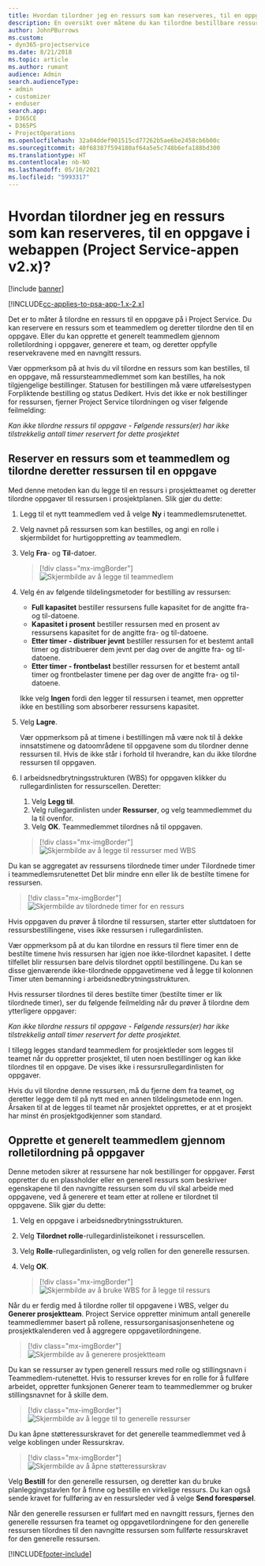 ```yaml
---
title: Hvordan tilordner jeg en ressurs som kan reserveres, til en oppgave i nettappen
description: En oversikt over måtene du kan tilordne bestillbare ressurser på.
author: JohnPBurrows
ms.custom:
- dyn365-projectservice
ms.date: 8/21/2018
ms.topic: article
ms.author: rumant
audience: Admin
search.audienceType:
- admin
- customizer
- enduser
search.app:
- D365CE
- D365PS
- ProjectOperations
ms.openlocfilehash: 32a04ddef901515cd77262b5ae6be2458cb6b00c
ms.sourcegitcommit: 40f68387f594180af64a5e5c748b6efa188bd300
ms.translationtype: HT
ms.contentlocale: nb-NO
ms.lasthandoff: 05/10/2021
ms.locfileid: "5993317"
---
```

# <a name="how-do-i-assign-a-bookable-resource-to-a-task-in-the-web-app-project-service-app-v2x"></a>Hvordan tilordner jeg en ressurs som kan reserveres, til en oppgave i webappen (Project Service-appen v2.x)?

[!include [banner](../includes/psa-now-project-operations.md)]

[!INCLUDE[cc-applies-to-psa-app-1.x-2.x](../includes/cc-applies-to-psa-app-1x-2x.md)]

Det er to måter å tilordne en ressurs til en oppgave på i Project Service. Du kan reservere en ressurs som et teammedlem og deretter tilordne den til en oppgave. Eller du kan opprette et generelt teammedlem gjennom rolletilordning i oppgaver, generere et team, og deretter oppfylle reservekravene med en navngitt ressurs.

Vær oppmerksom på at hvis du vil tilordne en ressurs som kan bestilles, til en oppgave, må ressursteammedlemmet som kan bestilles, ha nok tilgjengelige bestillinger. Statusen for bestillingen må være utførelsestypen Forpliktende bestilling og status Dedikert. Hvis det ikke er nok bestillinger for ressursen, fjerner Project Service tilordningen og viser følgende feilmelding:

*Kan ikke tilordne ressurs til oppgave - Følgende ressurs(er) har ikke tilstrekkelig antall timer reservert for dette prosjektet*

## <a name="book-a-resource-as-a-team-member-and-then-assign-the-resource-to-a-task"></a>Reserver en ressurs som et teammedlem og tilordne deretter ressursen til en oppgave

Med denne metoden kan du legge til en ressurs i prosjektteamet og deretter tilordne oppgaver til ressursen i prosjektplanen. Slik gjør du dette:
1.  Legg til et nytt teammedlem ved å velge **Ny** i teammedlemsrutenettet.
2.  Velg navnet på ressursen som kan bestilles, og angi en rolle i skjermbildet for hurtigoppretting av teammedlem.
3.  Velg **Fra**- og **Til**-datoer.

    > [!div class="mx-imgBorder"] 
    > ![Skjermbilde av å legge til teammedlem](media/FAQ-Resources-to-Tasks2-1.png "Skjermbilde av å legge til teammedlem")
 
4.  Velg én av følgende tildelingsmetoder for bestilling av ressursen:
    - **Full kapasitet** bestiller ressursens fulle kapasitet for de angitte fra- og til-datoene.
    - **Kapasitet i prosent** bestiller ressursen med en prosent av ressursens kapasitet for de angitte fra- og til-datoene.
    - **Etter timer - distribuer jevnt** bestiller ressursen for et bestemt antall timer og distribuerer dem jevnt per dag over de angitte fra- og til-datoene.
    - **Etter timer - frontbelast** bestiller ressursen for et bestemt antall timer og frontbelaster timene per dag over de angitte fra- og til-datoene.

    Ikke velg **Ingen** fordi den legger til ressursen i teamet, men oppretter ikke en bestilling som absorberer ressursens kapasitet.
5.  Velg **Lagre**.

    Vær oppmerksom på at timene i bestillingen må være nok til å dekke innsatstimene og datoområdene til oppgavene som du tilordner denne ressursen til. Hvis de ikke står i forhold til hverandre, kan du ikke tilordne ressursen til oppgaven.

6.  I arbeidsnedbrytningsstrukturen (WBS) for oppgaven klikker du rullegardinlisten for ressurscellen. Deretter: 

    1. Velg **Legg til**.
    2. Velg rullegardinlisten under **Ressurser**, og velg teammedlemmet du la til ovenfor.
    3. Velg **OK**. Teammedlemmet tilordnes nå til oppgaven.

    > [!div class="mx-imgBorder"] 
    > ![Skjermbilde av å legge til ressurser med WBS](media/FAQ-Resources-to-Tasks2-2.png "Skjermbilde av å legge til ressurser med WBS")
 
Du kan se aggregatet av ressursens tilordnede timer under Tilordnede timer i teammedlemsrutenettet Det blir mindre enn eller lik de bestilte timene for ressursen. 

> [!div class="mx-imgBorder"] 
> ![Skjermbilde av tilordnede timer for en ressurs](media/FAQ-Resources-to-Tasks2-3.png "Skjermbilde av tilordnede timer for en ressurs")
 
Hvis oppgaven du prøver å tilordne til ressursen, starter etter sluttdatoen for ressursbestillingene, vises ikke ressursen i rullegardinlisten.

Vær oppmerksom på at du kan tilordne en ressurs til flere timer enn de bestilte timene hvis ressursen har igjen noe ikke-tilordnet kapasitet. I dette tilfellet blir ressursen bare delvis tilordnet opptil bestillingene. Du kan se disse gjenværende ikke-tilordnede oppgavetimene ved å legge til kolonnen Timer uten bemanning i arbeidsnedbrytningsstrukturen.

Hvis ressurser tilordnes til deres bestilte timer (bestilte timer er lik tilordnede timer), ser du følgende feilmelding når du prøver å tilordne dem ytterligere oppgaver:

*Kan ikke tilordne ressurs til oppgave - Følgende ressurs(er) har ikke tilstrekkelig antall timer reservert for dette prosjektet.*

I tillegg legges standard teammedlem for prosjektleder som legges til teamet når du oppretter prosjektet, til uten noen bestillinger og kan ikke tilordnes til en oppgave. De vises ikke i ressursrullegardinlisten for oppgaver.

Hvis du vil tilordne denne ressursen, må du fjerne dem fra teamet, og deretter legge dem til på nytt med en annen tildelingsmetode enn Ingen. Årsaken til at de legges til teamet når prosjektet opprettes, er at et prosjekt har minst én prosjektgodkjenner som standard.

## <a name="create-a-generic-team-member-through-role-assignment-on-tasks"></a>Opprette et generelt teammedlem gjennom rolletilordning på oppgaver

Denne metoden sikrer at ressursene har nok bestillinger for oppgaver. Først oppretter du en plassholder eller en generell ressurs som beskriver egenskapene til den navngitte ressursen som du vil skal arbeide med oppgavene, ved å generere et team etter at rollene er tilordnet til oppgavene. Slik gjør du dette:

1. Velg en oppgave i arbeidsnedbrytningsstrukturen.
2. Velg **Tilordnet rolle**-rullegardinlisteikonet i ressurscellen.
3. Velg **Rolle**-rullegardinlisten, og velg rollen for den generelle ressursen.
4. Velg **OK**.

    > [!div class="mx-imgBorder"] 
    > ![Skjermbilde av å bruke WBS for å legge til ressurs](media/FAQ-Resources-to-Tasks2-4.png "Skjermbilde av å bruke WBS for å legge til ressurs")
 
Når du er ferdig med å tilordne roller til oppgavene i WBS, velger du **Generer prosjektteam**. Project Service oppretter minimum antall generelle teammedlemmer basert på rollene, ressursorganisasjonsenhetene og prosjektkalenderen ved å aggregere oppgavetilordningene.

> [!div class="mx-imgBorder"] 
> ![Skjermbilde av å generere prosjektteam](media/FAQ-Resources-to-Tasks2-5.png "Skjermbilde av å generere prosjektteam")
 
Du kan se ressurser av typen generell ressurs med rolle og stillingsnavn i Teammedlem-rutenettet. Hvis to ressurser kreves for en rolle for å fullføre arbeidet, oppretter funksjonen Generer team to teammedlemmer og bruker stillingsnavnet for å skille dem.

> [!div class="mx-imgBorder"] 
> ![Skjermbilde av å legge til to generelle ressurser](media/FAQ-Resources-to-Tasks2-6.png "Skjermbilde av å legge til to generelle ressurser")
 
Du kan åpne støtteressurskravet for det generelle teammedlemmet ved å velge koblingen under Ressurskrav.

> [!div class="mx-imgBorder"] 
> ![Skjermbilde av å åpne støtteressurskrav](media/FAQ-Resources-to-Tasks2-7.png "Skjermbilde av å åpne støtteressurskrav")

Velg **Bestill** for den generelle ressursen, og deretter kan du bruke planleggingstavlen for å finne og bestille en virkelige ressurs. Du kan også sende kravet for fullføring av en ressursleder ved å velge **Send forespørsel**.

Når den generelle ressursen er fullført med en navngitt ressurs, fjernes den generelle ressursen fra teamet og oppgavetilordningene for den generelle ressursen tilordnes til den navngitte ressursen som fullførte ressurskravet for den generelle ressursen.
 



[!INCLUDE[footer-include](../includes/footer-banner.md)]
